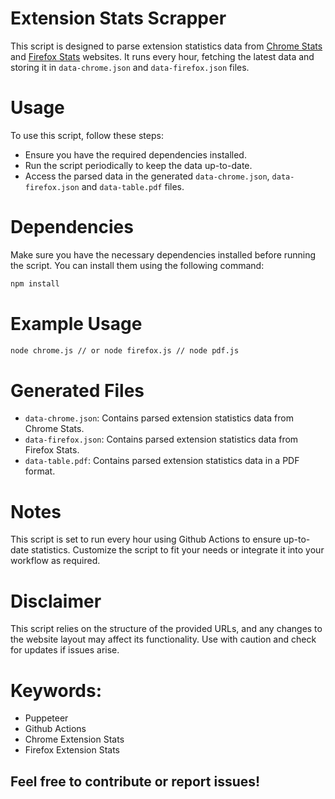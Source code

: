 # Extension Stats Scrapper

This script is designed to parse extension statistics data from [Chrome Stats](https://chrome-stats.com/d/bdkfodcnmgegolifeafnpbgjnjfohado) and [Firefox Stats](https://firefox-stats.com/d/medium-parser) websites. It runs every hour, fetching the latest data and storing it in `data-chrome.json` and `data-firefox.json` files.

# Usage

To use this script, follow these steps:
- Ensure you have the required dependencies installed.
- Run the script periodically to keep the data up-to-date.
- Access the parsed data in the generated `data-chrome.json`, `data-firefox.json` and `data-table.pdf` files.

# Dependencies

Make sure you have the necessary dependencies installed before running the script. You can install them using the following command:
```bash
npm install
```

# Example Usage


```bash
node chrome.js // or node firefox.js // node pdf.js
```

# Generated Files

- `data-chrome.json`: Contains parsed extension statistics data from Chrome Stats.
- `data-firefox.json`: Contains parsed extension statistics data from Firefox Stats.
- `data-table.pdf`: Contains parsed extension statistics data in a PDF format.

# Notes

This script is set to run every hour using Github Actions to ensure up-to-date statistics. Customize the script to fit your needs or integrate it into your workflow as required.

# Disclaimer

This script relies on the structure of the provided URLs, and any changes to the website layout may affect its functionality. Use with caution and check for updates if issues arise.



# Keywords:
- Puppeteer
- Github Actions
- Chrome Extension Stats
- Firefox Extension Stats

##  Feel free to contribute or report issues!
